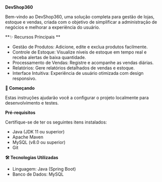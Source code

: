 **DevShop360**



Bem-vindo ao DevShop360, uma solução completa para gestão de lojas, estoque e vendas, criada com o objetivo de simplificar a administração de negócios e melhorar a experiência do usuário.

**✨ Recursos Principais
**

- Gestão de Produtos: Adicione, edite e exclua produtos facilmente.
- Controle de Estoque: Visualize níveis de estoque em tempo real e receba alertas de baixa quantidade.
- Processamento de Vendas: Registre e acompanhe as vendas diárias.
- Relatórios: Gere relatórios detalhados de vendas e estoque.
- Interface Intuitiva: Experiência de usuário otimizada com design responsivo.

**🚀 Começando**

Estas instruções ajudarão você a configurar o projeto localmente para desenvolvimento e testes.

**Pré-requisitos**

Certifique-se de ter os seguintes itens instalados:

- Java (JDK 11 ou superior)
- Apache Maven
- MySQL (v8.0 ou superior)
- Git

**🛠️ Tecnologias Utilizadas**

- Linguagem: Java (Spring Boot)
- Banco de Dados: MySQL



